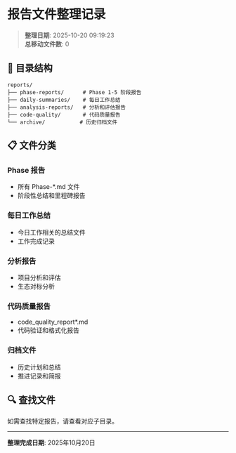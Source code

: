﻿# 报告文件整理记录

> **整理日期**: 2025-10-20 09:19:23  
> **总移动文件数**: 0

## 📁 目录结构

```text
reports/
├── phase-reports/      # Phase 1-5 阶段报告
├── daily-summaries/    # 每日工作总结
├── analysis-reports/   # 分析和评估报告
├── code-quality/       # 代码质量报告
└── archive/           # 历史归档文件
```

## 📋 文件分类

### Phase 报告
- 所有 Phase-*.md 文件
- 阶段性总结和里程碑报告

### 每日工作总结
- 今日工作相关的总结文件
- 工作完成记录

### 分析报告
- 项目分析和评估
- 生态对标分析

### 代码质量报告
- code_quality_report*.md
- 代码验证和格式化报告

### 归档文件
- 历史计划和总结
- 推进记录和简报

## 🔍 查找文件

如需查找特定报告，请查看对应子目录。

---

**整理完成日期**: 2025年10月20日
